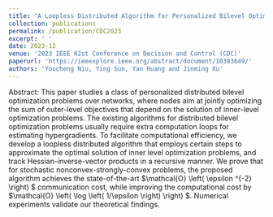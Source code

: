 ```yaml
---
title: "A Loopless Distributed Algorithm for Personalized Bilevel Optimization"
collection: publications
permalink: /publication/CDC2023
excerpt: ' '
date: 2023-12
venue: '2023 IEEE 62st Conference on Decision and Control (CDC)'
paperurl: 'https://ieeexplore.ieee.org/abstract/document/10383649/'
authors: 'Youcheng Niu, Ying Sun, Yan Huang and Jinming Xu'
---
```


Abstract: This paper studies a class of personalized distributed bilevel optimization problems over networks, where nodes aim at jointly optimizing the sum of outer-level objectives that depend on the solution of inner-level optimization problems. The existing algorithms for distributed bilevel optimization problems usually require extra computation loops for estimating hypergradients. To facilitate computational efficiency, we develop a loopless distributed algorithm that employs certain steps to approximate the optimal solution of inner level optimization problems, and track Hessian-inverse-vector products in a recursive manner. We prove that for stochastic nonconvex-strongly-convex problems, the proposed algorithm achieves the state-of-the-art $\mathcal{O} \left( \epsilon ^{-2} \right) $ communication cost, while improving the computational cost by $\mathcal{O} \left( \log \left( 1/\epsilon \right) \right) $. Numerical experiments validate our theoretical findings.
